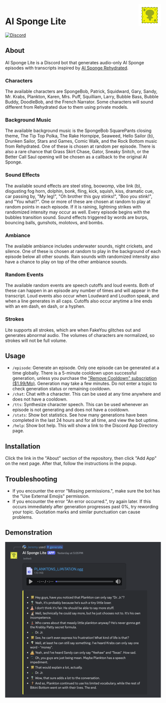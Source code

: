 <img src="img/Logo.gif" alt="Logo" title="Logo" align="right" width="72" height="72" />

# AI Sponge Lite

[![Discord](https://img.shields.io/discord/1289760166891225088?style=for-the-badge&logo=discord&logoColor=ffffff&label=Support&color=5865F2)](https://discord.gg/4qXZXZF3Vs)

## About

AI Sponge Lite is a Discord bot that generates audio-only AI Sponge episodes with transcripts inspired by
[AI Sponge Rehydrated](https://aisponge.riskivr.com/).

### Characters

The available characters are SpongeBob, Patrick, Squidward, Gary, Sandy, Mr. Krabs, Plankton, Karen, Mrs. Puff, 
Squilliam, Larry, Bubble Bass, Bubble Buddy, DoodleBob, and the French Narrator. Some characters will sound different 
from Rehydrated due to them using private models.

### Background Music

The available background music is the SpongeBob SquarePants closing theme, The Tip Top Polka, The Rake Hornpipe,
Seaweed, Hello Sailor (b), Drunken Sailor, Stars and Games, Comic Walk, and the Rock Bottom music from Rehydrated. One 
of these is chosen at random per episode. There is also a rare chance that Grass Skirt Chase, Gator, Sneaky Snitch, or 
the Better Call Saul opening will be chosen as a callback to the original AI Sponge.

### Sound Effects

The available sound effects are steel sting, boowomp, vibe link (b), disgusting fog horn, dolphin, bonk, fling, kick, 
squish, kiss, dramatic cue, car passing by, "My leg!", "Oh brother this guy stinks!", "Boo you stink!", and "You what?". 
One or more of these are chosen at random to play at random points in each episode. If it is raining, lightning strikes 
with randomized intensity may occur as well. Every episode begins with the bubbles transition sound. Sound effects 
triggered by words are burps, bouncing balls, gunshots, molotovs, and bombs.

### Ambiance

The available ambiance includes underwater sounds, night crickets, and silence. One of these is chosen at random to play
in the background of each episode below all other sounds. Rain sounds with randomized intensity also have a chance to
play on top of the other ambiance sounds.

### Random Events

The available random events are speech cutoffs and loud events. Both of these can happen in an episode any number of
times and will appear in the transcript. Loud events also occur when Loudward and Loudton speak, and when a line 
generates in all caps. Cutoffs also occur anytime a line ends with an em dash, en dash, or a hyphen.

### Strokes

Lite supports all strokes, which are when FakeYou glitches out and generates abnormal audio. The volumes of characters
are normalized, so strokes will not be full volume.

## Usage

- `/episode`: Generate an episode. Only one episode can be generated at a time globally. There is a 5-minute cooldown
  upon successful generation, unless you purchase the
  ["Remove Cooldown" subscription ($1.99/Mo)](https://discord.com/discovery/applications/1254296070599610469/store/1343274119084638239).
  Generation may take a few minutes. Do not enter a topic to check generation status or remaining cooldown.
- `/chat`: Chat with a character. This can be used at any time anywhere and does not have a cooldown.
- `/tts`: Synthesize character speech. This can be used whenever an episode is not generating and does not have a 
  cooldown.
- `/stats`: Show bot statistics. See how many generations have been completed in the last 24 hours and for all 
  time, and view the bot uptime.
- `/help`: Show bot help. This will show a link to the Discord App Directory page.

## Installation

Click the link in the "About" section of the repository, then click "Add App" on the next page. After that, follow the
instructions in the popup.

## Troubleshooting

- If you encounter the error "Missing permissions.", make sure the bot has the "Use External Emojis" permission.
- If you encounter the error "An error occurred.", try again later. If this occurs immediately after generation 
  progresses past 0%, try rewording your topic. Quotation marks and similar punctuation can cause problems.

## Demonstration

![Output](img/output.png)
